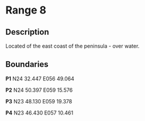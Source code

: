 # Range 8

## Description
Located of the east coast of the peninsula - over water.

## Boundaries
**P1**   N24 32.447 E056 49.064

**P2**   N24 50.397 E059 15.576

**P3**   N23 48.130 E059 19.378

**P4**   N23 46.430 E057 10.461
